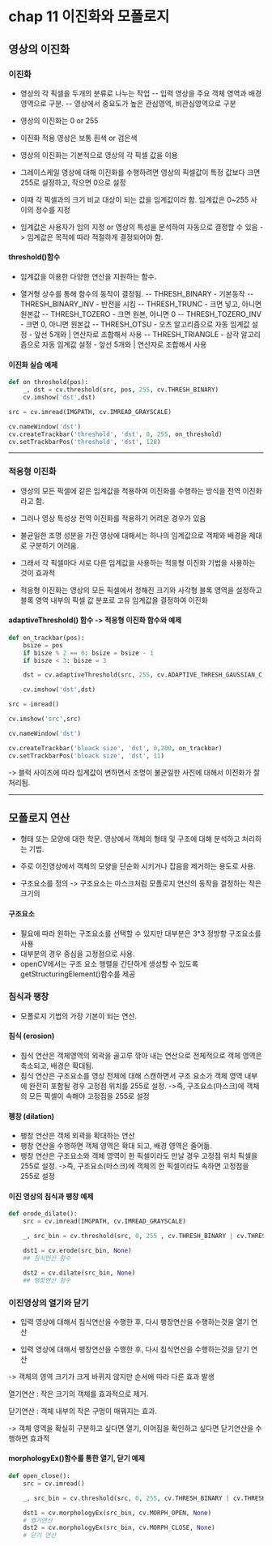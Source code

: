 # chap 11 이진화와 모폴로지

## 영상의 이진화

### 이진화

- 영상의 각 픽셀을 두개의 분류로 나누는 작업
  -- 입력 영상을 주요 객체 영역과 배경 영역으로 구분.
  -- 영상에서 중요도가 높은 관심영역, 비관심영역으로 구분

- 영상의 이진화는 0 or 255

- 이진화 적용 영상은 보통 흰색 or 검은색

- 영상의 이진화는 기본적으로 영상의 각 픽셀 값을 이용
- 그레이스케일 영상에 대해 이진화를 수행하려면 영상의 픽셀값이 특정 값보다 크면 255로 설정하고, 작으면 0으로 설정
- 이때 각 픽셀과의 크기 비교 대상이 되는 값을 임계값이라 함. 임계값은 0~255 사이의 정수를 지정

- 임계값은 사용자가 임의 지정 or 영상의 특성을 분석하여 자동으로 결정할 수 있음
  -> 임계값은 목적에 따라 적절하게 결정되어야 함.

#### threshold()함수

- 임계값을 이용한 다양한 연산을 지원하는 함수.

- 열거형 상수를 통해 함수의 동작이 결정됨.
  -- THRESH_BINARY - 기본동작
  -- THRESH_BINARY_INV - 반전을 시킴
  -- THRESH_TRUNC - 크면 넣고, 아니면 원본값
  -- THRESH_TOZERO - 크면 원본, 아니면 0
  -- THRESH_TOZERO_INV - 크면 0, 아니면 원본값
  -- THRESH_OTSU - 오츠 알고리즘으로 자동 임계값 설정 - 앞선 5개와 | 연산자로 조합해서 사용
  -- THRESH_TRIANGLE - 삼각 알고리즘으로 자동 임계값 설정 - 앞선 5개와 | 연산자로 조합해서 사용

#### 이진화 실습 예제

```python
def on threshold(pos):
    _, dst = cv.threshold(src, pos, 255, cv.THRESH_BINARY)
    cv.imshow('dst',dst)

src = cv.imread(IMGPATH, cv.IMREAD_GRAYSCALE)

cv.nameWindow('dst')
cv.createTrackbar('threshold', 'dst', 0, 255, on_threshold)
cv.setTrackbarPos('threshold', 'dst', 128)
```

---

### 적응형 이진화

- 영상의 모든 픽셀에 같은 임계값을 적용하여 이진화를 수행하는 방식을 전역 이진화 라고 함.
- 그러나 영상 특성상 전역 이진화를 적용하기 어려운 경우가 있음

- 불균일한 조명 성분을 가진 영상에 대해서는 하나의 임계값으로 객체와 배경을 제대로 구분하기 어려움.
- 그래서 각 픽셀마다 서로 다른 임계값을 사용하는 적응형 이진화 기법을 사용하는 것이 효과적
- 적응형 이진화는 영상의 모든 픽셀에서 정해진 크기와 사각형 블록 영역을 설정하고 블록 영역 내부의 픽셀 값 분포로 고유 임계값을 결정하여 이진화

#### adaptiveThreshold() 함수 -> 적응형 이진화 함수와 예제

```python
def on_trackbar(pos):
    bsize = pos
    if bisze % 2 == 0: bsize = bsize - 1
    if bisze < 3: bisze = 3

    dst = cv.adaptiveThreshold(src, 255, cv.ADAPTIVE_THRESH_GAUSSIAN_C, cv.THRESH_BINARY, bisze, 5)

    cv.imshow('dst',dst)

src = imread()

cv.imshow('src',src)

cv.nameWindow('dst')

cv.createTrackbar('bloack size', 'dst', 0,200, on_trackbar)
cv.setTrackbarPos('bloack size', 'dst', 11)
```

-> 블럭 사이즈에 따라 임계값이 변하면서 조명이 불균일한 사진에 대해서 이진화가 잘 처리됨.

---

## 모폴로지 연산

- 형태 또는 모양에 대한 학문. 영상에서 객체의 형태 및 구조에 대해 분석하고 처리하는 기법.

- 주로 이진영상에서 객체의 모양을 단순화 시키거나 잡음을 제거하는 용도로 사용.
- 구조요소를 정의
  -> 구조요소는 마스크처럼 모폴로지 연산의 동작을 결정하는 작은 크기의

#### 구조요소

- 필요에 따라 원하는 구조요소를 선택할 수 있지만 대부분은 3\*3 정방향 구조요소를 사용
- 대부분의 경우 중심을 고정점으로 사용.
- openCV에서는 구조 요소 행렬을 간단하게 생성할 수 있도록 getStructuringElement()함수를 제공

### 침식과 팽창

- 모폴로지 기법의 가장 기본이 되는 연산.

#### 침식 (erosion)

- 침식 연산은 객체영역의 외곽을 골고루 깎아 내는 연산으로 전체적으로 객체 영역은 축소되고, 배경은 확대됨.
- 침식 연산은 구조요소를 영상 전체에 대해 스캔하면서 구조 요소가 객체 영역 내부에 완전히 포함될 경우 고정점 위치를 255로 설정.
  ->즉, 구조요소(마스크)에 객체의 모든 픽셀이 속해야 고정점을 255로 설정

#### 펭창 (dilation)

- 팽창 연산은 객체 외곽을 확대하는 연산
- 팽창 연산을 수행하면 객체 영역은 확대 되고, 배경 영역은 줄어듦.
- 팽창 연산은 구조요소와 객체 영역이 한 픽셀이라도 만날 경우 고정점 위치 픽셀을 255로 설정.
  ->즉, 구조요소(마스크)에 객체의 한 픽셀이라도 속하면 고정점을 255로 설정

#### 이진 영상의 침식과 팽창 예제

```python
def erode_dilate():
    src = cv.imread(IMGPATH, cv.IMREAD_GRAYSCALE)

    _, src_bin = cv.threshold(src, 0, 255 , cv.THRESH_BINARY | cv.THRESH_OTSU)

    dst1 = cv.erode(src_bin, None)
    ## 침식연산 함수

    dst2 = cv.dilate(src_bin, None)
    ## 팽창연산 함수
```

### 이진영상의 열기와 닫기

- 입력 영상에 대해서 침식연산을 수행한 후, 다시 팽창연산을 수행하는것을 열기 연산

- 입력 영상에 대해서 팽창연산을 수행한 후, 다시 침식연산을 수행하는것을 닫기 연산

-> 객체의 영역 크기가 크게 바뀌지 않지만 순서에 따라 다른 효과 발생

열기연산 : 작은 크기의 객체를 효과적으로 제거.

닫기연산 : 객체 내부의 작은 구멍이 매꿔지는 효과.

-> 객체 영역을 확실히 구분하고 싶다면 열기, 이어짐을 확인하고 싶다면 닫기연산을 수행하면 효과적

#### morphologyEx()함수를 통한 열기, 닫기 예제

```python
def open_close():
    src = cv.imread()

    _, src_bin = cv.threshold(src, 0, 255, cv.THRESH_BINARY | cv.THRESH_OTSU)

    dst1 = cv.morphologyEx(src_bin, cv.MORPH_OPEN, None)
    # 열기연산
    dst2 = cv.morphologyEx(src_bin, cv.MORPH_CLOSE, None)
    # 닫기 연산

```
